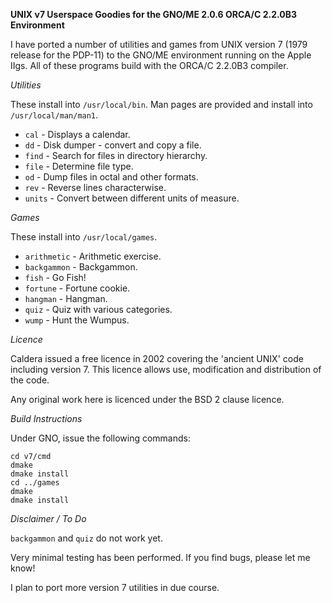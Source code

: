 **UNIX v7 Userspace Goodies for the GNO/ME 2.0.6 ORCA/C 2.2.0B3 Environment**

I have ported a number of utilities and games from UNIX version 7
(1979 release for the PDP-11) to the GNO/ME environment running on
the Apple IIgs.  All of these programs build with the ORCA/C 2.2.0B3
compiler.

*Utilities*

These install into `/usr/local/bin`.  Man pages are provided and install into
`/usr/local/man/man1`.

- `cal` - Displays a calendar.
- `dd` - Disk dumper - convert and copy a file.
- `find` - Search for files in directory hierarchy.
- `file` - Determine file type.
- `od` - Dump files in octal and other formats.
- `rev` - Reverse lines characterwise.
- `units` - Convert between different units of measure.

*Games*

These install into `/usr/local/games`.

- `arithmetic` - Arithmetic exercise.
- `backgammon` - Backgammon.
- `fish` - Go Fish!
- `fortune` - Fortune cookie.
- `hangman` - Hangman.
- `quiz` - Quiz with various categories.
- `wump` - Hunt the Wumpus.

*Licence*

Caldera issued a free licence in 2002 covering the 'ancient UNIX' code including version 7.
This licence allows use, modification and distribution of the code.

Any original work here is licenced under the BSD 2 clause licence.

*Build Instructions*

Under GNO, issue the following commands:

```
cd v7/cmd
dmake
dmake install
cd ../games
dmake
dmake install
```

*Disclaimer / To Do*

`backgammon` and `quiz` do not work yet.

Very minimal testing has been performed.  If you find bugs, please let me know!

I plan to port more version 7 utilities in due course.

